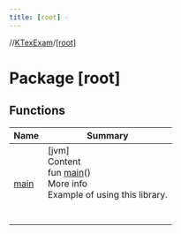 ```yaml
---
title: [root] -
---
```

//[KTexExam](../index.md)/[[root]](index.md)



# Package [root]  


## Functions  
  
|  Name|  Summary| 
|---|---|
| <a name="//main/#/PointingToDeclaration/"></a>[main](main.md)| <a name="//main/#/PointingToDeclaration/"></a>[jvm]  <br>Content  <br>fun [main](main.md)()  <br>More info  <br>Example of using this library.  <br><br><br>

